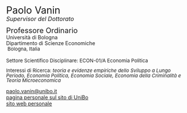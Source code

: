 <span class="indented" style="font-size: 20pt; color: var(--global-theme-color); display: block; line-height: 1; margin-bottom: 2px;"> Paolo Vanin </span>
<span class="indented" style="font-size: 12pt; color: var(--global-theme-color); display: block; line-height: 1; margin-bottom: 2px;"> <i>Supervisor del Dottorato</i> </span>

<span class="indented" style="font-size: 15pt; display: block; line-height: 1; margin-bottom: 2px;"> Professore Ordinario </span>
<span class="indented" style="display: block; line-height: 1; margin-bottom: 2px;"> Università di Bologna </span>
<span class="indented" style="display: block; line-height: 1; margin-bottom: 2px;"> Dipartimento di Scienze Economiche </span>
<span class="indented" style="font-size: 10pt; display: block; ; line-height: 1; margin-bottom: 2px;"> <i class="fa-solid fa-location-dot"></i> &nbsp;Bologna, Italia</span>
<br>
<span class="indented" style="font-size: 10pt; display: block; line-height: 1; margin-bottom: 2px;"> Settore Scientifico Disciplinare: ECON-01/A Economia Politica </span>

<span class="indented" style="font-size: 10pt; display: block; line-height: 1; margin-bottom: 2px;"> Interessi di Ricerca: <i> teoria e evidenze empiriche dello Sviluppo a Lungo Periodo, Economia Politica, Economia Sociale, Economia della Criminalità e Teoria Microeconomica </i></span>

<div class="icon-link indented">
  <i class="fa-solid fa-envelope fa-fw"></i>
  <a href="mailto:paolo.vanin@unibo.it">paolo.vanin@unibo.it</a>
</div>

<div class="icon-link indented">
  <i class="fa-solid fa-building-columns fa-fw"></i>
  <a href="https://www.unibo.it/sitoweb/paolo.vanin/">pagina personale sul sito di UniBo</a>
</div>

<div class="icon-link indented">
  <i class="fa-solid fa-globe fa-fw"></i>
  <a href="https://sites.google.com/site/paolovanin/">sito web personale</a>
</div>
